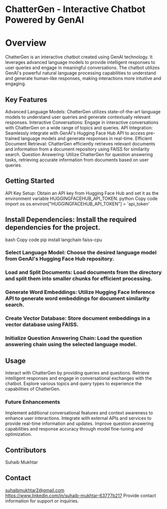 #  ChatterGen - Interactive Chatbot Powered by GenAI
# Overview
ChatterGen is an interactive chatbot created using GenAI technology. It leverages advanced language models to provide intelligent responses to user queries and engage in meaningful conversations. The chatbot utilizes GenAI's powerful natural language processing capabilities to understand and generate human-like responses, making interactions more intuitive and engaging.

## Key Features
Advanced Language Models: ChatterGen utilizes state-of-the-art language models to understand user queries and generate contextually relevant responses.
Interactive Conversations: Engage in interactive conversations with ChatterGen on a wide range of topics and queries.
API Integration: Seamlessly integrate with GenAI's Hugging Face Hub API to access pre-trained language models and generate responses in real-time.
Efficient Document Retrieval: ChatterGen efficiently retrieves relevant documents and information from a document repository using FAISS for similarity search.
Question Answering: Utilize ChatterGen for question answering tasks, retrieving accurate information from documents based on user queries.
## Getting Started
API Key Setup: Obtain an API key from Hugging Face Hub and set it as the environment variable HUGGINGFACEHUB_API_TOKEN.
python
Copy code
import os
os.environ["HUGGINGFACEHUB_API_TOKEN"] = 'api_token'
## Install Dependencies: Install the required dependencies for the project.
bash
Copy code
pip install langchain faiss-cpu
### Select Language Model: Choose the desired language model from GenAI's Hugging Face Hub repository.
### Load and Split Documents: Load documents from the directory and split them into smaller chunks for efficient processing.
### Generate Word Embeddings: Utilize Hugging Face Inference API to generate word embeddings for document similarity search.
### Create Vector Database: Store document embeddings in a vector database using FAISS.
### Initialize Question Answering Chain: Load the question answering chain using the selected language model.
## Usage
Interact with ChatterGen by providing queries and questions.
Retrieve intelligent responses and engage in conversational exchanges with the chatbot.
Explore various topics and query types to experience the capabilities of ChatterGen.
### Future Enhancements
Implement additional conversational features and context awareness to enhance user interactions.
Integrate with external APIs and services to provide real-time information and updates.
Improve question answering capabilities and response accuracy through model fine-tuning and optimization.
## Contributors
Suhaib Mukhtar
## Contact
suhaibmukhtar2@gmail.com<br>
https://www.linkedin.com/in/suhaib-mukhtar-63777b217
Provide contact information for support or inquiries.
